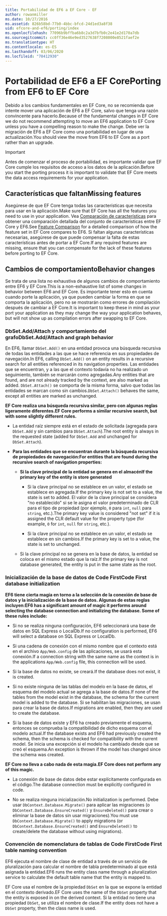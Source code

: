 ```yaml
---
title: Portabilidad de EF6 a EF Core - EF
author: rowanmiller
ms.date: 10/27/2016
ms.assetid: 826b58bd-77b0-4bbc-bfcd-24d1ed3a8f38
uid: efcore-and-ef6/porting/index
ms.openlocfilehash: 77096b9bffba6b8c2a3d7bfb0c2e41e2d170a7db
ms.sourcegitcommit: cc0ff36e46e9ed3527638f7208000e8521faef2e
ms.translationtype: HT
ms.contentlocale: es-ES
ms.lasthandoff: 03/06/2020
ms.locfileid: "78412930"
---
```

# <a name="porting-from-ef6-to-ef-core"></a><span data-ttu-id="800eb-102">Portabilidad de EF6 a EF Core</span><span class="sxs-lookup"><span data-stu-id="800eb-102">Porting from EF6 to EF Core</span></span>

<span data-ttu-id="800eb-103">Debido a los cambios fundamentales en EF Core, no se recomienda que intente mover una aplicación de EF6 a EF Core, salvo que tenga una razón convincente para hacerlo.</span><span class="sxs-lookup"><span data-stu-id="800eb-103">Because of the fundamental changes in EF Core we do not recommend attempting to move an EF6 application to EF Core unless you have a compelling reason to make the change.</span></span>
<span data-ttu-id="800eb-104">Debe ver la migración de EF6 a EF Core como una portabilidad en lugar de una actualización.</span><span class="sxs-lookup"><span data-stu-id="800eb-104">You should view the move from EF6 to EF Core as a port rather than an upgrade.</span></span>

> [!IMPORTANT]
> <span data-ttu-id="800eb-105">Antes de comenzar el proceso de portabilidad, es importante validar que EF Core cumple los requisitos de acceso a los datos de la aplicación.</span><span class="sxs-lookup"><span data-stu-id="800eb-105">Before you start the porting process it is important to validate that EF Core meets the data access requirements for your application.</span></span>

## <a name="missing-features"></a><span data-ttu-id="800eb-106">Características que faltan</span><span class="sxs-lookup"><span data-stu-id="800eb-106">Missing features</span></span>

<span data-ttu-id="800eb-107">Asegúrese de que EF Core tenga todas las características que necesita para usar en la aplicación.</span><span class="sxs-lookup"><span data-stu-id="800eb-107">Make sure that EF Core has all the features you need to use in your application.</span></span> <span data-ttu-id="800eb-108">Vea [Comparación de características](xref:efcore-and-ef6/index) para obtener una comparación detallada del conjunto de características entre EF Core y EF6.</span><span class="sxs-lookup"><span data-stu-id="800eb-108">See [Feature Comparison](xref:efcore-and-ef6/index) for a detailed comparison of how the feature set in EF Core compares to EF6.</span></span> <span data-ttu-id="800eb-109">Si faltan algunas características necesarias, asegúrese de que puede compensar la falta de estas características antes de portar a EF Core.</span><span class="sxs-lookup"><span data-stu-id="800eb-109">If any required features are missing, ensure that you can compensate for the lack of these features before porting to EF Core.</span></span>

## <a name="behavior-changes"></a><span data-ttu-id="800eb-110">Cambios de comportamiento</span><span class="sxs-lookup"><span data-stu-id="800eb-110">Behavior changes</span></span>

<span data-ttu-id="800eb-111">Se trata de una lista no exhaustiva de algunos cambios de comportamiento entre EF6 y EF Core.</span><span class="sxs-lookup"><span data-stu-id="800eb-111">This is a non-exhaustive list of some changes in behavior between EF6 and EF Core.</span></span> <span data-ttu-id="800eb-112">Es importante tener esto en cuenta cuando porte la aplicación, ya que pueden cambiar la forma en que se comporta la aplicación, pero no se mostrarán como errores de compilación después de cambiar a EF Core.</span><span class="sxs-lookup"><span data-stu-id="800eb-112">It is important to keep these in mind as your port your application as they may change the way your application behaves, but will not show up as compilation errors after swapping to EF Core.</span></span>

### <a name="dbsetaddattach-and-graph-behavior"></a><span data-ttu-id="800eb-113">DbSet.Add/Attach y comportamiento del grafo</span><span class="sxs-lookup"><span data-stu-id="800eb-113">DbSet.Add/Attach and graph behavior</span></span>

<span data-ttu-id="800eb-114">En EF6, llamar `DbSet.Add()` en una entidad provoca una búsqueda recursiva de todas las entidades a las que se hace referencia en sus propiedades de navegación.</span><span class="sxs-lookup"><span data-stu-id="800eb-114">In EF6, calling `DbSet.Add()` on an entity results in a recursive search for all entities referenced in its navigation properties.</span></span> <span data-ttu-id="800eb-115">Las entidades que se encuentran, y a las que el contexto todavía no ha realizado un seguimiento, también se marcarán como agregadas.</span><span class="sxs-lookup"><span data-stu-id="800eb-115">Any entities that are found, and are not already tracked by the context, are also marked as added.</span></span> <span data-ttu-id="800eb-116">`DbSet.Attach()` se comporta de la misma forma, salvo que todas las entidades se marcan como sin cambios.</span><span class="sxs-lookup"><span data-stu-id="800eb-116">`DbSet.Attach()` behaves the same, except all entities are marked as unchanged.</span></span>

<span data-ttu-id="800eb-117">**EF Core realiza una búsqueda recursiva similar, pero con algunas reglas ligeramente diferentes.**</span><span class="sxs-lookup"><span data-stu-id="800eb-117">**EF Core performs a similar recursive search, but with some slightly different rules.**</span></span>

*  <span data-ttu-id="800eb-118">La entidad raíz siempre está en el estado de solicitada (agregada para `DbSet.Add` y sin cambios para `DbSet.Attach`).</span><span class="sxs-lookup"><span data-stu-id="800eb-118">The root entity is always in the requested state (added for `DbSet.Add` and unchanged for `DbSet.Attach`).</span></span>

*  <span data-ttu-id="800eb-119">**Para las entidades que se encuentran durante la búsqueda recursiva de propiedades de navegación:**</span><span class="sxs-lookup"><span data-stu-id="800eb-119">**For entities that are found during the recursive search of navigation properties:**</span></span>

    *  <span data-ttu-id="800eb-120">**Si la clave principal de la entidad se genera en el almacén**</span><span class="sxs-lookup"><span data-stu-id="800eb-120">**If the primary key of the entity is store generated**</span></span>

        * <span data-ttu-id="800eb-121">Si la clave principal no se establece en un valor, el estado se establece en agregada.</span><span class="sxs-lookup"><span data-stu-id="800eb-121">If the primary key is not set to a value, the state is set to added.</span></span> <span data-ttu-id="800eb-122">El valor de la clave principal se considera "no establecido" si se le asigna el valor predeterminado de CLR para el tipo de propiedad (por ejemplo, `0` para `int`, `null` para `string`, etc.).</span><span class="sxs-lookup"><span data-stu-id="800eb-122">The primary key value is considered "not set" if it is assigned the CLR default value for the property type (for example, `0` for `int`, `null` for `string`, etc.).</span></span>

        * <span data-ttu-id="800eb-123">Si la clave principal no se establece en un valor, el estado se establece en sin cambios.</span><span class="sxs-lookup"><span data-stu-id="800eb-123">If the primary key is set to a value, the state is set to unchanged.</span></span>

    *  <span data-ttu-id="800eb-124">Si la clave principal no se genera en la base de datos, la entidad se coloca en el mismo estado que la raíz.</span><span class="sxs-lookup"><span data-stu-id="800eb-124">If the primary key is not database generated, the entity is put in the same state as the root.</span></span>

### <a name="code-first-database-initialization"></a><span data-ttu-id="800eb-125">Inicialización de la base de datos de Code First</span><span class="sxs-lookup"><span data-stu-id="800eb-125">Code First database initialization</span></span>

<span data-ttu-id="800eb-126">**EF6 tiene cierta magia en torno a la selección de la conexión de base de datos y la inicialización de la base de datos. Algunas de estas reglas incluyen:**</span><span class="sxs-lookup"><span data-stu-id="800eb-126">**EF6 has a significant amount of magic it performs around selecting the database connection and initializing the database. Some of these rules include:**</span></span>

* <span data-ttu-id="800eb-127">Si no se realiza ninguna configuración, EF6 seleccionará una base de datos en SQL Express o LocalDb.</span><span class="sxs-lookup"><span data-stu-id="800eb-127">If no configuration is performed, EF6 will select a database on SQL Express or LocalDb.</span></span>

* <span data-ttu-id="800eb-128">Si una cadena de conexión con el mismo nombre que el contexto está en el archivo `App/Web.config` de las aplicaciones, se usará esta conexión.</span><span class="sxs-lookup"><span data-stu-id="800eb-128">If a connection string with the same name as the context is in the applications `App/Web.config` file, this connection will be used.</span></span>

* <span data-ttu-id="800eb-129">Si la base de datos no existe, se creará.</span><span class="sxs-lookup"><span data-stu-id="800eb-129">If the database does not exist, it is created.</span></span>

* <span data-ttu-id="800eb-130">Si no existe ninguna de las tablas del modelo en la base de datos, el esquema del modelo actual se agrega a la base de datos.</span><span class="sxs-lookup"><span data-stu-id="800eb-130">If none of the tables from the model exist in the database, the schema for the current model is added to the database.</span></span> <span data-ttu-id="800eb-131">Si se habilitan las migraciones, se usan para crear la base de datos.</span><span class="sxs-lookup"><span data-stu-id="800eb-131">If migrations are enabled, then they are used to create the database.</span></span>

* <span data-ttu-id="800eb-132">Si la base de datos existe y EF6 ha creado previamente el esquema, entonces se comprueba la compatibilidad de dicho esquema con el modelo actual.</span><span class="sxs-lookup"><span data-stu-id="800eb-132">If the database exists and EF6 had previously created the schema, then the schema is checked for compatibility with the current model.</span></span> <span data-ttu-id="800eb-133">Se inicia una excepción si el modelo ha cambiado desde que se creó el esquema.</span><span class="sxs-lookup"><span data-stu-id="800eb-133">An exception is thrown if the model has changed since the schema was created.</span></span>

<span data-ttu-id="800eb-134">**EF Core no lleva a cabo nada de esta magia.**</span><span class="sxs-lookup"><span data-stu-id="800eb-134">**EF Core does not perform any of this magic.**</span></span>

* <span data-ttu-id="800eb-135">La conexión de base de datos debe estar explícitamente configurada en el código.</span><span class="sxs-lookup"><span data-stu-id="800eb-135">The database connection must be explicitly configured in code.</span></span>

* <span data-ttu-id="800eb-136">No se realiza ninguna inicialización.</span><span class="sxs-lookup"><span data-stu-id="800eb-136">No initialization is performed.</span></span> <span data-ttu-id="800eb-137">Debe usar `DbContext.Database.Migrate()` para aplicar las migraciones (o `DbContext.Database.EnsureCreated()` y `EnsureDeleted()` para crear o eliminar la base de datos sin usar migraciones).</span><span class="sxs-lookup"><span data-stu-id="800eb-137">You must use `DbContext.Database.Migrate()` to apply migrations (or `DbContext.Database.EnsureCreated()` and `EnsureDeleted()` to create/delete the database without using migrations).</span></span>

### <a name="code-first-table-naming-convention"></a><span data-ttu-id="800eb-138">Convención de nomenclatura de tablas de Code First</span><span class="sxs-lookup"><span data-stu-id="800eb-138">Code First table naming convention</span></span>

<span data-ttu-id="800eb-139">EF6 ejecuta el nombre de clase de entidad a través de un servicio de pluralización para calcular el nombre de tabla predeterminado al que está asignada la entidad.</span><span class="sxs-lookup"><span data-stu-id="800eb-139">EF6 runs the entity class name through a pluralization service to calculate the default table name that the entity is mapped to.</span></span>

<span data-ttu-id="800eb-140">EF Core usa el nombre de la propiedad `DbSet` en la que se expone la entidad en el contexto derivado.</span><span class="sxs-lookup"><span data-stu-id="800eb-140">EF Core uses the name of the `DbSet` property that the entity is exposed in on the derived context.</span></span> <span data-ttu-id="800eb-141">Si la entidad no tiene una propiedad `DbSet`, se utiliza el nombre de clase.</span><span class="sxs-lookup"><span data-stu-id="800eb-141">If the entity does not have a `DbSet` property, then the class name is used.</span></span>
